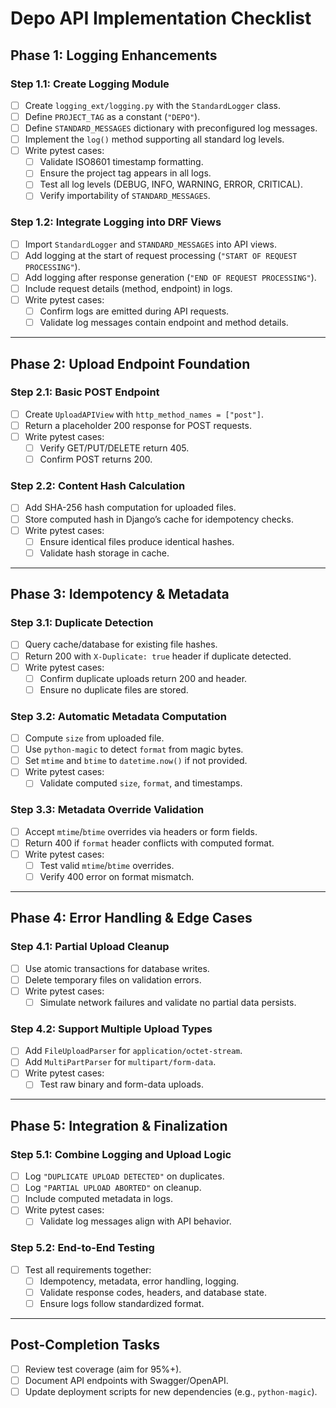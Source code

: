 # Depo API Implementation Checklist

## **Phase 1: Logging Enhancements**

### **Step 1.1: Create Logging Module**
- [ ] Create `logging_ext/logging.py` with the `StandardLogger` class.
- [ ] Define `PROJECT_TAG` as a constant (`"DEPO"`).
- [ ] Define `STANDARD_MESSAGES` dictionary with preconfigured log messages.
- [ ] Implement the `log()` method supporting all standard log levels.
- [ ] Write pytest cases:
  - [ ] Validate ISO8601 timestamp formatting.
  - [ ] Ensure the project tag appears in all logs.
  - [ ] Test all log levels (DEBUG, INFO, WARNING, ERROR, CRITICAL).
  - [ ] Verify importability of `STANDARD_MESSAGES`.

### **Step 1.2: Integrate Logging into DRF Views**
- [ ] Import `StandardLogger` and `STANDARD_MESSAGES` into API views.
- [ ] Add logging at the start of request processing (`"START OF REQUEST PROCESSING"`).
- [ ] Add logging after response generation (`"END OF REQUEST PROCESSING"`).
- [ ] Include request details (method, endpoint) in logs.
- [ ] Write pytest cases:
  - [ ] Confirm logs are emitted during API requests.
  - [ ] Validate log messages contain endpoint and method details.

---

## **Phase 2: Upload Endpoint Foundation**

### **Step 2.1: Basic POST Endpoint**
- [ ] Create `UploadAPIView` with `http_method_names = ["post"]`.
- [ ] Return a placeholder 200 response for POST requests.
- [ ] Write pytest cases:
  - [ ] Verify GET/PUT/DELETE return 405.
  - [ ] Confirm POST returns 200.

### **Step 2.2: Content Hash Calculation**
- [ ] Add SHA-256 hash computation for uploaded files.
- [ ] Store computed hash in Django’s cache for idempotency checks.
- [ ] Write pytest cases:
  - [ ] Ensure identical files produce identical hashes.
  - [ ] Validate hash storage in cache.

---

## **Phase 3: Idempotency & Metadata**

### **Step 3.1: Duplicate Detection**
- [ ] Query cache/database for existing file hashes.
- [ ] Return 200 with `X-Duplicate: true` header if duplicate detected.
- [ ] Write pytest cases:
  - [ ] Confirm duplicate uploads return 200 and header.
  - [ ] Ensure no duplicate files are stored.

### **Step 3.2: Automatic Metadata Computation**
- [ ] Compute `size` from uploaded file.
- [ ] Use `python-magic` to detect `format` from magic bytes.
- [ ] Set `mtime` and `btime` to `datetime.now()` if not provided.
- [ ] Write pytest cases:
  - [ ] Validate computed `size`, `format`, and timestamps.

### **Step 3.3: Metadata Override Validation**
- [ ] Accept `mtime`/`btime` overrides via headers or form fields.
- [ ] Return 400 if `format` header conflicts with computed format.
- [ ] Write pytest cases:
  - [ ] Test valid `mtime`/`btime` overrides.
  - [ ] Verify 400 error on format mismatch.

---

## **Phase 4: Error Handling & Edge Cases**

### **Step 4.1: Partial Upload Cleanup**
- [ ] Use atomic transactions for database writes.
- [ ] Delete temporary files on validation errors.
- [ ] Write pytest cases:
  - [ ] Simulate network failures and validate no partial data persists.

### **Step 4.2: Support Multiple Upload Types**
- [ ] Add `FileUploadParser` for `application/octet-stream`.
- [ ] Add `MultiPartParser` for `multipart/form-data`.
- [ ] Write pytest cases:
  - [ ] Test raw binary and form-data uploads.

---

## **Phase 5: Integration & Finalization**

### **Step 5.1: Combine Logging and Upload Logic**
- [ ] Log `"DUPLICATE UPLOAD DETECTED"` on duplicates.
- [ ] Log `"PARTIAL UPLOAD ABORTED"` on cleanup.
- [ ] Include computed metadata in logs.
- [ ] Write pytest cases:
  - [ ] Validate log messages align with API behavior.

### **Step 5.2: End-to-End Testing**
- [ ] Test all requirements together:
  - [ ] Idempotency, metadata, error handling, logging.
  - [ ] Validate response codes, headers, and database state.
  - [ ] Ensure logs follow standardized format.

---

## **Post-Completion Tasks**
- [ ] Review test coverage (aim for 95%+).
- [ ] Document API endpoints with Swagger/OpenAPI.
- [ ] Update deployment scripts for new dependencies (e.g., `python-magic`).
